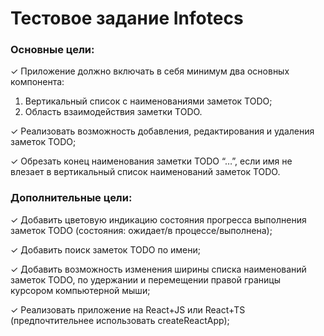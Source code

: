 # Тестовое задание Infotecs

### Основные цели:

✓ Приложение должно включать в себя минимум два основных компонента:

1. Вертикальный список с наименованиями заметок TODO;
2. Область взаимодействия заметки TODO.

✓ Реализовать возможность добавления, редактирования и удаления заметок TODO;

✓ Обрезать конец наименования заметки TODO “…”, если имя не влезает в вертикальный список наименований заметок TODO.

### Дополнительные цели:

✓ Добавить цветовую индикацию состояния прогресса выполнения заметок TODO (состояния: ожидает/в процессе/выполнена);

✓ Добавить поиск заметок TODO по имени;

✓ Добавить возможность изменения ширины списка наименований заметок TODO, по удержании и перемещении правой границы курсором компьютерной мыши;

✓ Реализовать приложение на React+JS или React+TS (предпочтительнее использовать createReactApp);
